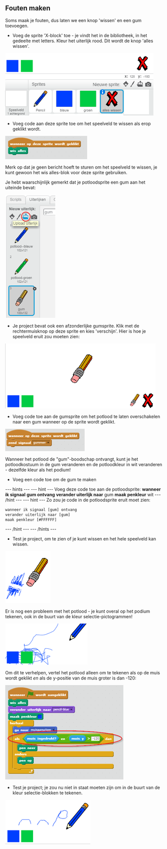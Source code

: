 ## Fouten maken

Soms maak je fouten, dus laten we een knop 'wissen' en een gum toevoegen.

+ Voeg de sprite 'X-block' toe - je vindt het in de bibliotheek, in het gedeelte met letters. Kleur het uiterlijk rood. Dit wordt de knop 'alles wissen'.

![screenshot](images/paint-x.png)

+ Voeg code aan deze sprite toe om het speelveld te wissen als erop geklikt wordt.

![Clear stage](images/clear-stage.png)

Merk op dat je geen bericht hoeft te sturen om het speelveld te wissen, je kunt gewoon het wis alles-blok voor deze sprite gebruiken.

Je hebt waarschijnlijk gemerkt dat je potloodsprite een gum aan het uiteinde bevat:

![screenshot](images/paint-eraser-costume.png)

+ Je project bevat ook een afzonderlijke gumsprite. Klik met de rechtermuisknop op deze sprite en kies 'verschijn'. Hier is hoe je speelveld eruit zou moeten zien:

![screenshot](images/paint-eraser-stage.png)

+ Voeg code toe aan de gumsprite om het potlood te laten overschakelen naar een gum wanneer op de sprite wordt geklikt.

![Broadcast eraser](images/broadcast-eraser.png)

Wanneer het potlood de "gum"-boodschap ontvangt, kunt je het potloodkostuum in de gum veranderen en de potloodkleur in wit veranderen - dezelfde kleur als het podium!

+ Voeg een code toe om de gum te maken

--- hints --- --- hint --- Voeg deze code toe aan de potloodsprite: **wanneer ik signaal** **gum ontvang** **verander uiterlijk naar** gum **maak penkleur** wit --- /hint --- --- hint --- Zo zou je code in de potloodsprite eruit moet zien:

```blocks
wanneer ik signaal [gum] ontvang
verander uiterlijk naar [gum]
maak penkleur [#FFFFFF]
```

--- /hint --- --- /hints ---

+ Test je project, om te zien of je kunt wissen en het hele speelveld kan wissen.

![screenshot](images/paint-erase-test.png)

Er is nog een probleem met het potlood - je kunt overal op het podium tekenen, ook in de buurt van de kleur selectie-pictogrammen!

![screenshot](images/paint-draw-problem.png)

Om dit te verhelpen, vertel het potlood alleen om te tekenen als op de muis wordt geklikt *en* als de y-positie van de muis groter is dan -120:

![screenshot](images/pencil-gt-code.png)

+ Test je project; je zou nu niet in staat moeten zijn om in de buurt van de kleur selectie-blokken te tekenen.

![screenshot](images/paint-fixed.png)
